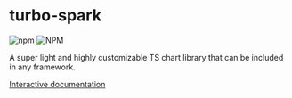 # turbo-spark
![npm](https://img.shields.io/npm/v/turbo-spark)
![NPM](https://img.shields.io/npm/l/turbo-spark)

A super light and highly customizable TS chart library that can be included in any framework.

[Interactive documentation](https://turbo-spark.graphieros.com/)